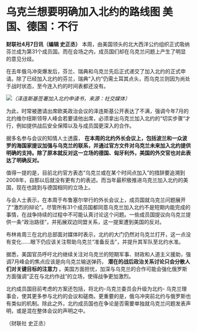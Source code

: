 # 乌克兰想要明确加入北约的路线图 美国、德国：不行

**财联社4月7日讯（编辑 史正丞）**
本周，由美国领头的北大西洋公约组织正式吸纳芬兰成为第31个成员国。而在会场之内，成员国们却在乌克兰问题上产生了明显的意见分歧。

在去年俄乌冲突爆发后，芬兰、瑞典和乌克兰先后正式递交了加入北约的正式申请。除了已经加入北约的芬兰，瑞典“入约”仍需土耳其点头，而乌克兰则因为尚处于战时状态，至今连入约的时间表都还没有。

![](https://inews.gtimg.com/om_bt/OlwSvCkW6w1Kb35-GKIkluX-LNMH1b-pbxnug-NBZYGbsAA/1000)_（泽连斯基签署加入北约申请书，来源：社交媒体）_

为此，时常被邀请出席欧美政治会议的泽连斯基公开表达了不满，强调今年7月的北约维尔纽斯领导人峰会若要请他出席，必须拿出乌克兰加入北约的“切实步骤“才行，例如提供战后安全保障以及与成员国更深入的合作。

据多名参与会议的知情人士透露，
**在本周的北约外长会议上，包括波兰和一众波罗的海国家提议加强与乌克兰的联系，并通过官方文件对乌克兰未来加入北约提供明确的支持。除了原本就反对这一立场的德国、匈牙利外，美国的外交官也对此表达了明确反对。**

值得一提的是，目前北约官方表态“乌克兰或在某个时间点加入”的措辞要追溯到2008年，自那以后就没有更有力的表述。而当年最积极推进乌克兰加入北约的美国，现在也跳到与德国相同的立场上。

与会人士表示，在本周于布鲁塞尔举行的外长会议上，成员国就乌克兰问题展开了“激烈的辩论”。尽管所有31个成员国都同意乌克兰加入北约不是短期内能完成的事情，在战争持续的过程中不可能认真讨论这个问题。一些成员国提议向乌克兰提供一条“政治路径”，并拓展双边同盟关系，这一提案遭到美国的反对。

布林肯周三在北约总部面对媒体时表示，北约的大门仍然对乌克兰打开，这一点没有变化......眼下仍应该关注帮助乌克兰“准备反击”，并提升其军队至北约水准。

据悉，美国官员呼吁北约继续关注对乌克兰的短期军事、财政和人道主义援助，强调7月峰会的焦点应该是向乌克兰输送弹药，
**潜在的战后政治关系讨论只会分散人们对关键目标的注意力**
。美国方面担忧，加深与乌克兰的合作可能会强化俄罗斯方面强调“正在与北约作战”的立场，使得战争更加激烈。

北约成员国目前考虑的方案还包括，将北约-乌克兰委员会升级为北约-
乌克兰理事会，使其更多参与北约的会议和磋商。更重要的是，俄乌冲突前北约与俄罗斯也有类似的机制。除此之外，北约成员国也在争论是否需要单独就乌克兰问题发表声明，或是混在整体会议的声明之中。

（财联社 史正丞）

